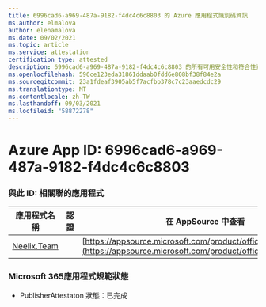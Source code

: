 ```yaml
---
title: 6996cad6-a969-487a-9182-f4dc4c6c8803 的 Azure 應用程式識別碼資訊
ms.author: elmalova
author: elenamalova
ms.date: 09/02/2021
ms.topic: article
ms.service: attestation
certification_type: attested
description: 6996cad6-a969-487a-9182-f4dc4c6c8803 的所有可用安全性和符合性資訊資訊。
ms.openlocfilehash: 596ce123eda31861ddaab0fdd6e808bf38f84e2a
ms.sourcegitcommit: 23a1fdeaf3905ab5f7acfbb378c7c23aaedcdc29
ms.translationtype: MT
ms.contentlocale: zh-TW
ms.lasthandoff: 09/03/2021
ms.locfileid: "58872278"
---
```

# <a name="azure-app-id-6996cad6-a969-487a-9182-f4dc4c6c8803"></a>Azure App ID: 6996cad6-a969-487a-9182-f4dc4c6c8803


### <a name="apps-associated-with-this-id"></a>與此 ID: 相關聯的應用程式
| **應用程式名稱** | **認證** | **在 AppSource 中查看** |
|--------------|---------------|-----------------------|
| [Neelix.Team](https://docs.microsoft.com/microsoft-365-app-certification/forward/WA200003047) |  | [https://appsource.microsoft.com/product/office/WA200003047](https://appsource.microsoft.com/product/office/WA200003047) |

### <a name="microsoft-365-app-compliance-status"></a>Microsoft 365應用程式規範狀態
- PublisherAttestaton 狀態：已完成
